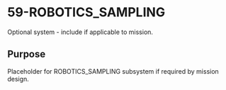 # 59-ROBOTICS_SAMPLING

Optional system - include if applicable to mission.

## Purpose
Placeholder for ROBOTICS_SAMPLING subsystem if required by mission design.

